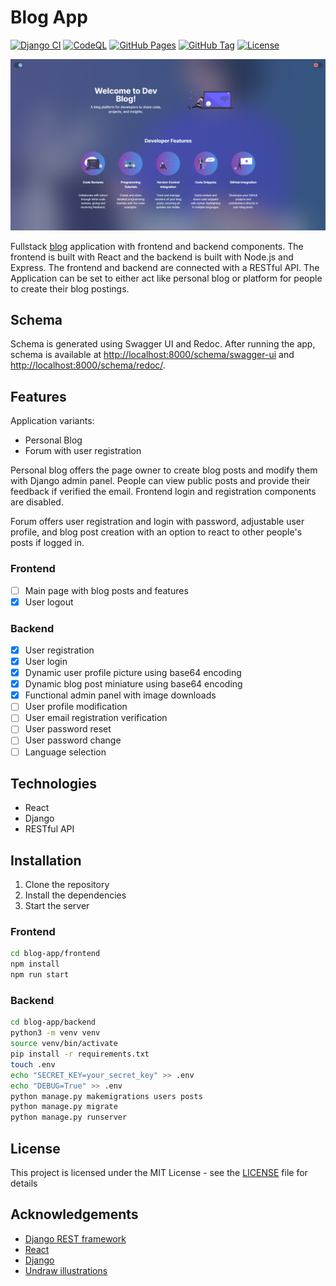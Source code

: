 # Blog App

[![Django CI](https://github.com/mldxo/blog-app/actions/workflows/django.yml/badge.svg)](https://github.com/mldxo/blog-app/actions/workflows/django.yml)
[![CodeQL](https://github.com/mldxo/blog-app/actions/workflows/github-code-scanning/codeql/badge.svg)](https://github.com/mldxo/blog-app/actions/workflows/github-code-scanning/codeql)
[![GitHub Pages](https://github.com/mldxo/blog-app/actions/workflows/pages/pages-build-deployment/badge.svg)](https://github.com/mldxo/blog-app/actions/workflows/pages/pages-build-deployment)
[![GitHub Tag](https://img.shields.io/github/v/tag/mldxo/blog-app)](https://github.com/mldxo/blog-app/)
[![License](https://img.shields.io/github/license/mldxo/blog-app)](LICENSE)

![Logo](assets/logo.png)

Fullstack [blog](https://github.com/mldxo/blog-app) application with frontend and backend components. The frontend is built with React and the backend is built with Node.js and Express. The frontend and backend are connected with a RESTful API. The Application can be set to either act like personal blog or platform for people to create their blog postings.

## Schema

Schema is generated using Swagger UI and Redoc. After running the app, schema is available at [http://localhost:8000/schema/swagger-ui](http://localhost:8000/schema/swagger-ui/) and [http://localhost:8000/schema/redoc/](http://localhost:8000/schema/redoc/).

## Features

Application variants:

- Personal Blog
- Forum with user registration

Personal blog offers the page owner to create blog posts and modify them with Django admin panel. People can view public posts and provide their feedback if verified the email. Frontend login and registration components are disabled.

Forum offers user registration and login with password, adjustable user profile, and blog post creation with an option to react to other people's posts if logged in.

### Frontend

- [ ] Main page with blog posts and features
- [x] User logout

### Backend

- [x] User registration
- [x] User login
- [x] Dynamic user profile picture using base64 encoding
- [x] Dynamic blog post miniature using base64 encoding
- [x] Functional admin panel with image downloads
- [ ] User profile modification
- [ ] User email registration verification
- [ ] User password reset
- [ ] User password change
- [ ] Language selection

## Technologies

- React
- Django
- RESTful API

## Installation

1. Clone the repository
2. Install the dependencies
3. Start the server

### Frontend

```bash
cd blog-app/frontend
npm install
npm run start
```

### Backend

```bash
cd blog-app/backend
python3 -m venv venv
source venv/bin/activate
pip install -r requirements.txt
touch .env
echo "SECRET_KEY=your_secret_key" >> .env
echo "DEBUG=True" >> .env
python manage.py makemigrations users posts
python manage.py migrate
python manage.py runserver
```

## License

This project is licensed under the MIT License - see the [LICENSE](LICENSE) file for details

## Acknowledgements

- [Django REST framework](https://www.django-rest-framework.org/)
- [React](https://reactjs.org/)
- [Django](https://www.djangoproject.com/)
- [Undraw illustrations](https://undraw.co/)
